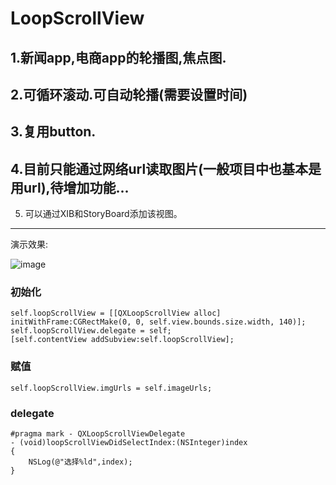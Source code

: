 LoopScrollView
==============

1.新闻app,电商app的轮播图,焦点图.
--------------
2.可循环滚动.可自动轮播(需要设置时间)
--------------
3.复用button.
--------------
4.目前只能通过网络url读取图片(一般项目中也基本是用url),待增加功能...
--------------
5. 可以通过XIB和StoryBoard添加该视图。
--------------

演示效果:

![image](https://raw.githubusercontent.com/qixin1106/LoopScrollView/master/LoopScrollView/loopView.gif)


### 初始化

    self.loopScrollView = [[QXLoopScrollView alloc] initWithFrame:CGRectMake(0, 0, self.view.bounds.size.width, 140)];
    self.loopScrollView.delegate = self;
    [self.contentView addSubview:self.loopScrollView];


### 赋值
 
    self.loopScrollView.imgUrls = self.imageUrls;
  
  
### delegate

    #pragma mark - QXLoopScrollViewDelegate
    - (void)loopScrollViewDidSelectIndex:(NSInteger)index
    {
        NSLog(@"选择%ld",index);
    }
